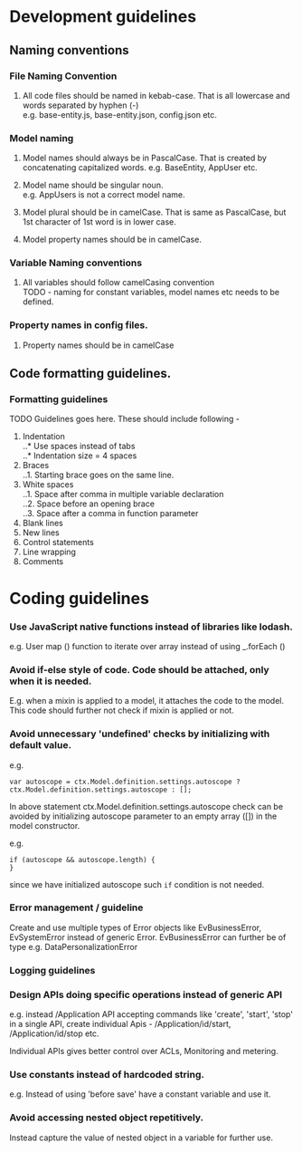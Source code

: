 # Development guidelines

## Naming conventions
### File Naming Convention
1. All code files should be named in kebab-case. That is all lowercase and words separated by hyphen (-)  
e.g. base-entity.js, base-entity.json, config.json etc.  


### Model naming 
1. Model names should always be in PascalCase. That is created by concatenating capitalized words. 
e.g. BaseEntity, AppUser etc.  

2. Model name should be singular noun.  
e.g. AppUsers is not a correct model name.   

3. Model plural should be in camelCase. That is same as PascalCase, but 1st character of 1st word is in lower case.  

4. Model property names should be in camelCase.  

### Variable Naming conventions

1. All variables should follow camelCasing convention  
TODO -
naming for constant variables, model names etc needs to be defined.  

### Property names in config files.  
1. Property names should be in camelCase  

## Code formatting guidelines.  

### Formatting guidelines  
TODO Guidelines goes here. These should include following -  
1. Indentation  
..* Use spaces instead of tabs  
..* Indentation size = 4 spaces  
2. Braces  
..1. Starting brace goes on the same line.  
3. White spaces  
..1. Space after comma in multiple variable declaration  
..2. Space before an opening brace   
..3. Space after a comma in function parameter  
4. Blank lines  
5. New lines  
6. Control statements  
7. Line wrapping  
8. Comments 

# Coding guidelines
### Use JavaScript native functions instead of libraries like lodash.
e.g. User map () function to iterate over array instead of using _.forEach ()

### Avoid if-else style of code. Code should be attached, only when it is needed. 
E.g. when a mixin is applied to a model, it attaches the code to the model. This code should further not check if mixin is applied or not.

### Avoid unnecessary 'undefined' checks by initializing with default value. 
e.g. 
```
var autoscope = ctx.Model.definition.settings.autoscope ? ctx.Model.definition.settings.autoscope : [];
```

In above statement ctx.Model.definition.settings.autoscope check can be avoided by initializing autoscope parameter to an empty array ([]) in the model constructor.


e.g.
```
if (autoscope && autoscope.length) {
}
```

since we have initialized autoscope such ```if``` condition is not needed.

### Error management / guideline 
Create and use multiple types of Error objects like EvBusinessError, EvSystemError instead of generic Error. EvBusinessError can further be of type e.g. DataPersonalizationError

### Logging guidelines 

### Design APIs doing specific operations instead of generic API
e.g. instead /Application API accepting commands like 'create', 'start', 'stop' in a single API, create individual Apis - /Application/id/start, /Application/id/stop etc.

Individual APIs gives better control over ACLs, Monitoring and metering.

### Use constants instead of hardcoded string.
e.g. Instead of using 'before save' have a constant variable and use it.


### Avoid accessing nested object repetitively. 
Instead capture the value of nested object in a variable for further use.

 
